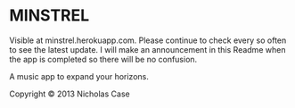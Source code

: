 MINSTREL
========

Visible at minstrel.herokuapp.com. Please continue to check every so often to see the latest update. I will make an announcement in this Readme when the app is completed so there will be no confusion.

A music app to expand your horizons.

Copyright © 2013 Nicholas Case
